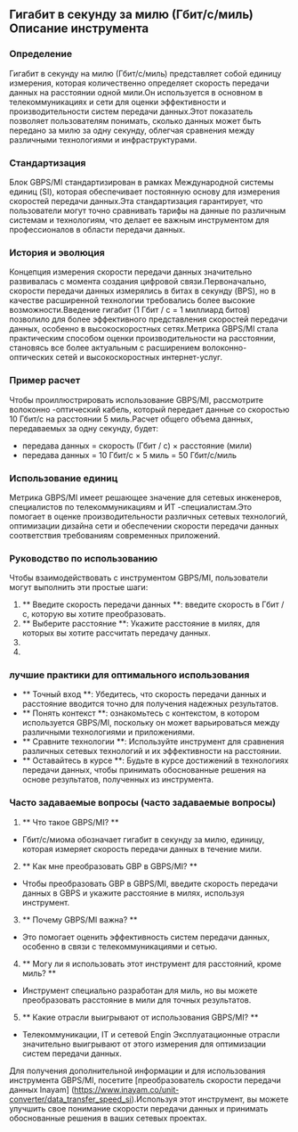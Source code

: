 ## Гигабит в секунду за милю (Гбит/с/миль) Описание инструмента

### Определение
Гигабит в секунду на милю (Гбит/с/миль) представляет собой единицу измерения, которая количественно определяет скорость передачи данных на расстоянии одной мили.Он используется в основном в телекоммуникациях и сети для оценки эффективности и производительности систем передачи данных.Этот показатель позволяет пользователям понимать, сколько данных может быть передано за милю за одну секунду, облегчая сравнения между различными технологиями и инфраструктурами.

### Стандартизация
Блок GBPS/MI стандартизирован в рамках Международной системы единиц (SI), которая обеспечивает постоянную основу для измерения скоростей передачи данных.Эта стандартизация гарантирует, что пользователи могут точно сравнивать тарифы на данные по различным системам и технологиям, что делает ее важным инструментом для профессионалов в области передачи данных.

### История и эволюция
Концепция измерения скорости передачи данных значительно развивалась с момента создания цифровой связи.Первоначально, скорости передачи данных измерялись в битах в секунду (BPS), но в качестве расширенной технологии требовались более высокие возможности.Введение гигабит (1 Гбит / с = 1 миллиард битов) позволило для более эффективного представления скоростей передачи данных, особенно в высокоскоростных сетях.Метрика GBPS/MI стала практическим способом оценки производительности на расстоянии, становясь все более актуальным с расширением волоконно-оптических сетей и высокоскоростных интернет-услуг.

### Пример расчет
Чтобы проиллюстрировать использование GBPS/MI, рассмотрите волоконно -оптический кабель, который передает данные со скоростью 10 Гбит/с на расстоянии 5 миль.Расчет общего объема данных, передаваемых за одну секунду, будет:
- передава данных = скорость (Гбит / с) × расстояние (мили)
- передава данных = 10 Гбит/с × 5 миль = 50 Гбит/с/миль

### Использование единиц
Метрика GBPS/MI имеет решающее значение для сетевых инженеров, специалистов по телекоммуникациям и ИТ -специалистам.Это помогает в оценке производительности различных сетевых технологий, оптимизации дизайна сети и обеспечении скорости передачи данных соответствия требованиям современных приложений.

### Руководство по использованию
Чтобы взаимодействовать с инструментом GBPS/MI, пользователи могут выполнить эти простые шаги:
1. ** Введите скорость передачи данных **: введите скорость в Гбит / с, которую вы хотите преобразовать.
2. ** Выберите расстояние **: Укажите расстояние в милях, для которых вы хотите рассчитать передачу данных.
3.
4.

### лучшие практики для оптимального использования
- ** Точный вход **: Убедитесь, что скорость передачи данных и расстояние вводится точно для получения надежных результатов.
- ** Понять контекст **: ознакомьтесь с контекстом, в котором используется GBPS/MI, поскольку он может варьироваться между различными технологиями и приложениями.
- ** Сравните технологии **: Используйте инструмент для сравнения различных сетевых технологий и их эффективности на расстоянии.
- ** Оставайтесь в курсе **: Будьте в курсе достижений в технологиях передачи данных, чтобы принимать обоснованные решения на основе результатов, полученных из инструмента.

### Часто задаваемые вопросы (часто задаваемые вопросы)

1. ** Что такое GBPS/MI? **
- Гбит/с/миома обозначает гигабит в секунду за милю, единицу, которая измеряет скорость передачи данных в течение мили.

2. ** Как мне преобразовать GBP в GBPS/MI? **
- Чтобы преобразовать GBP в GBPS/MI, введите скорость передачи данных в GBPS и укажите расстояние в милях, используя инструмент.

3. ** Почему GBPS/MI важна? **
- Это помогает оценить эффективность систем передачи данных, особенно в связи с телекоммуникациями и сетью.

4. ** Могу ли я использовать этот инструмент для расстояний, кроме миль? **
- Инструмент специально разработан для миль, но вы можете преобразовать расстояние в мили для точных результатов.

5. ** Какие отрасли выигрывают от использования GBPS/MI? **
- Телекоммуникации, IT и сетевой Engin Эксплуатационные отрасли значительно выигрывают от этого измерения для оптимизации систем передачи данных.

Для получения дополнительной информации и для использования инструмента GBPS/MI, посетите [преобразователь скорости передачи данных Inayam] (https://www.inayam.co/unit-converter/data_transfer_speed_si).Используя этот инструмент, вы можете улучшить свое понимание скорости передачи данных и принимать обоснованные решения в ваших сетевых проектах.